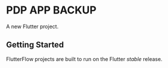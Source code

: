 # PDP APP BACKUP

A new Flutter project.

## Getting Started

FlutterFlow projects are built to run on the Flutter _stable_ release.
